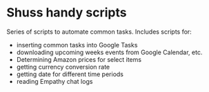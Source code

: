 # Shuss handy scripts

Series of scripts to automate common tasks. Includes scripts for:
* inserting common tasks into Google Tasks
* downloading upcoming weeks events from Google Calendar, etc.
* Determining Amazon prices for select items
* getting currency conversion rate
* getting date for different time periods
* reading Empathy chat logs

